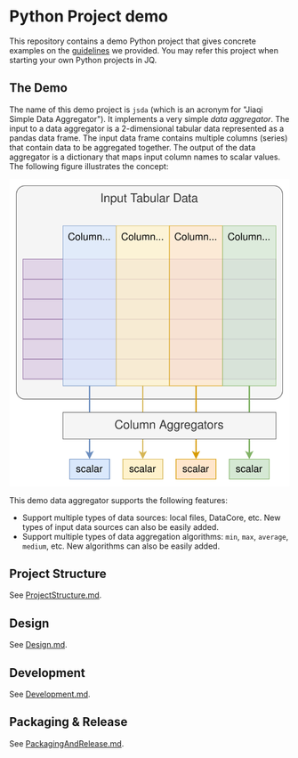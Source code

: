 # Python Project demo

This repository contains a demo Python project that gives concrete examples on
the [guidelines] we provided. You may refer this project when starting your own
Python projects in JQ.

[guidelines]: https://v9kg4fi819.feishu.cn/docx/LAJ9dc1esox2dqxhGQpc00BdnCe

## The Demo

The name of this demo project is `jsda` (which is an acronym for "Jiaqi Simple
Data Aggregator"). It implements a very simple _data aggregator_. The input to a
data aggregator is a 2-dimensional tabular data represented as a pandas data
frame. The input data frame contains multiple columns (series) that contain data
to be aggregated together. The output of the data aggregator is a dictionary
that maps input column names to scalar values. The following figure illustrates
the concept:

![Data aggregator concept](docs/figures/DataAggregator.svg)

This demo data aggregator supports the following features:

- Support multiple types of data sources: local files, DataCore, etc. New types
  of input data sources can also be easily added.
- Support multiple types of data aggregation algorithms: `min`, `max`,
  `average`, `medium`, etc. New algorithms can also be easily added.

## Project Structure

See [ProjectStructure.md](./docs/ProjectStructure.md).

## Design

See [Design.md](./docs/Design.md).

## Development

See [Development.md](./docs/Development.md).

## Packaging & Release

See [PackagingAndRelease.md](./docs/PackagingAndRelease.md).

